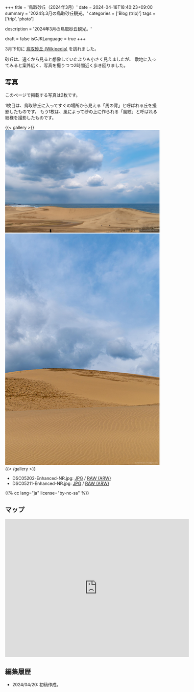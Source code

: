 +++
title = '鳥取砂丘（2024年3月）'
date = 2024-04-18T18:40:23+09:00
summary = '2024年3月の鳥取砂丘観光。'
categories = ['Blog (trip)']
tags = ['trip', 'photo']

description = '2024年3月の鳥取砂丘観光。'

draft = false
isCJKLanguage = true
+++


3月下旬に [鳥取砂丘 (Wikipedia)](https://ja.wikipedia.org/wiki/%E9%B3%A5%E5%8F%96%E7%A0%82%E4%B8%98) を訪れました。

砂丘は、遠くから見ると想像していたよりも小さく見えましたが、
敷地に入ってみると案外広く、写真を撮りつつ2時間近く歩き回りました。


## 写真

このページで掲載する写真は2枚です。

1枚目は、鳥取砂丘に入ってすぐの場所から見える「馬の背」と呼ばれる丘を撮影したものです。
もう1枚は、風によって砂の上に作られる「風紋」と呼ばれる紋様を撮影したものです。

{{< gallery >}}
  <img src="DSC05202-Enhanced-NR.jpg" class="grid-w50" />
  <img src="DSC05211-Enhanced-NR.jpg" class="grid-w50" />
{{< /gallery >}}

- DSC05202-Enhanced-NR.jpg: [JPG](https://drive.google.com/file/d/1dfPe1eDh0TROHDqZRrVT3atJRA4Hh8Lu/view?usp=sharing) / [RAW (ARW)](https://drive.google.com/file/d/1ROfEdxKIYjKtOdeIAxZtDrl-102g1ZKu/view?usp=sharing)
- DSC05211-Enhanced-NR.jpg: [JPG](https://drive.google.com/file/d/1H5eftyjHElTuCNLWiVrocQLATjp7hOG-/view?usp=sharing) / [RAW (ARW)](https://drive.google.com/file/d/1C4dpDpUs4I3PwiUncOVp8m8R1Pb9d9Cq/view?usp=sharing)

{{% cc lang="ja" license="by-nc-sa" %}}


## マップ

<iframe src="https://www.google.com/maps/embed?pb=!1m18!1m12!1m3!1d12985.830818383683!2d134.21747357211962!3d35.542396671990936!2m3!1f0!2f0!3f0!3m2!1i1024!2i768!4f13.1!3m3!1m2!1s0x35558f38273614bd%3A0xd76eab646cb0f519!2sTottori%20Sand%20Dunes!5e0!3m2!1sen!2sjp!4v1713433590438!5m2!1sen!2sjp" width="600" height="450" style="border:0;" allowfullscreen="" loading="lazy" referrerpolicy="no-referrer-when-downgrade"></iframe>


## 編集履歴

- 2024/04/20: 初稿作成。


